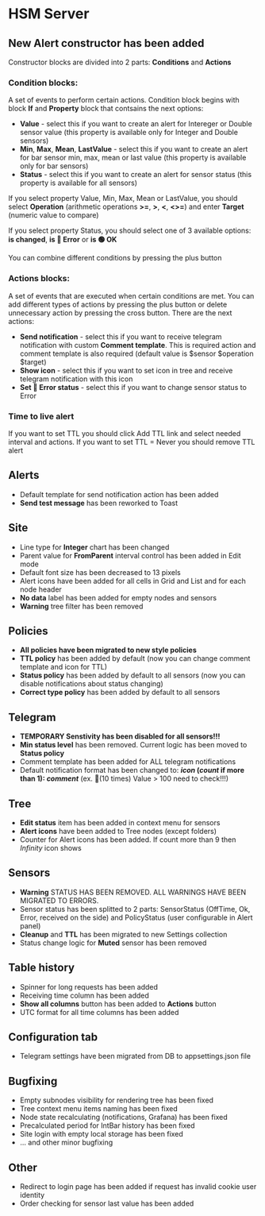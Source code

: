 # HSM Server

## New Alert constructor has been added
Constructor blocks are divided into 2 parts: **Conditions** and **Actions**
### Condition blocks:
A set of events to perform certain actions. Condition block begins with block **If** and **Property** block that contsains the next options:
* **Value** - select this if you want to create an alert for Intereger or Double sensor value (this property is available only for Integer and Double sensors)
* **Min**, **Max**, **Mean**, **LastValue** - select this if you want to create an alert for bar sensor min, max, mean or last value (this property is available only for bar sensors)
* **Status** - select this if you want to create an alert for sensor status (this property is available for all sensors)

If you select property Value, Min, Max, Mean or LastValue, you should select **Operation** (arithmetic operations **>=**, **>**, **<**, **<>=**) and enter **Target** (numeric value to compare)

If you select property Status, you should select one of 3 available options: **is changed**, **is 🔴 Error** or **is 🟢 OK**

You can combine different conditions by pressing the plus button

### Actions blocks:
A set of events that are executed when certain conditions are met. You can add different types of actions by pressing the plus button or delete unnecessary action by pressing the cross button. There are the next actions:
* **Send notification** - select this if you want to receive telegram notification with custom **Comment template**. This is required action and comment template is also required (default value is $sensor $operation $target)
* **Show icon** - select this if you want to set icon in tree and receive telegram notification with this icon
* **Set 🔴 Error status** - select this if you want to change sensor status to Error

### Time to live alert

If you want to set TTL you should click Add TTL link and select needed interval and actions. If you want to set TTL = Never you should remove TTL alert

## Alerts
* Default template for send notification action has been added
* **Send test message** has been reworked to Toast

## Site
* Line type for **Integer** chart has been changed
* Parent value for **FromParent** interval control has been added in Edit mode
* Default font size has been decreased to 13 pixels
* Alert icons have been added for all cells in Grid and List and for each node header
* **No data** label has been added for empty nodes and sensors
* **Warning** tree filter has been removed

## Policies
* **All policies have been migrated to new style policies**
* **TTL policy** has been added by default (now you can change comment template and icon for TTL)
* **Status policy** has been added by default to all sensors (now you can disable notifications about status changing)
* **Correct type policy** has been added by default to all sensors

## Telegram
* **TEMPORARY Senstivity has been disabled for all sensors!!!**
* **Min status level** has been removed. Current logic has been moved to **Status policy**
* Comment template has been added for ALL telegram notifications
* Default notification format has been changed to: ***icon* (*count* if more than 1): *comment*** (ex. 🔼(10 times) Value > 100 need to check!!!)


## Tree
* **Edit status** item has been added in context menu for sensors
* **Alert icons** have been added to Tree nodes (except folders)
* Counter for Alert icons has been added. If count more than 9 then *Infinity* icon shows

## Sensors
* **Warning** STATUS HAS BEEN REMOVED. ALL WARNINGS HAVE BEEN MIGRATED TO ERRORS.
* Sensor status has been splitted to 2 parts: SensorStatus (OffTime, Ok, Error, received on the side) and PolicyStatus (user configurable in Alert panel)
* **Cleanup** and **TTL** has been migrated to new Settings collection
* Status change logic for **Muted** sensor has been removed

## Table history
* Spinner for long requests has been added
* Receiving time column has been added
* **Show all columns** button has been added to **Actions** button
* UTC format for all time columns has been added

## Configuration tab 
* Telegram settings have been migrated from DB to appsettings.json file

## Bugfixing
* Empty subnodes visibility for rendering tree has been fixed
* Tree context menu items naming has been fixed
* Node state recalculating (notifications, Grafana) has been fixed
* Precalculated period for IntBar history has been fixed
* Site login with empty local storage has been fixed
* ... and other minor bugfixing

## Other
* Redirect to login page has been added if request has invalid cookie user identity
* Order checking for sensor last value has been added
